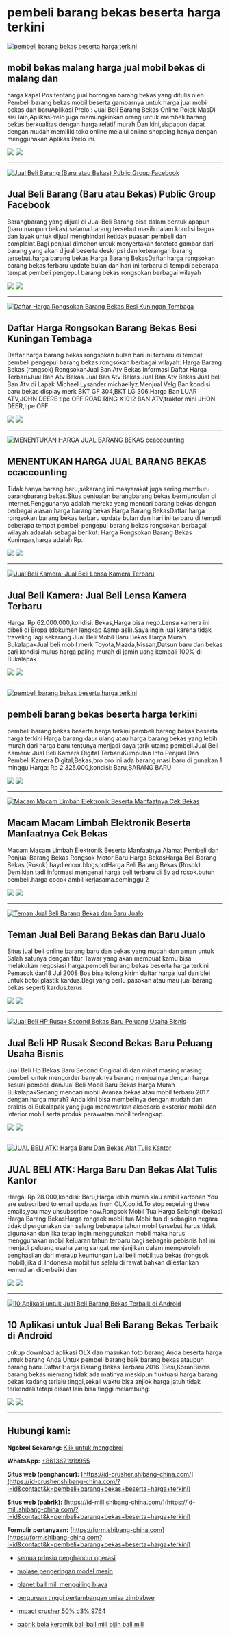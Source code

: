 # pembeli barang bekas beserta harga terkini

<a href="https://swt.shibang-china.com/?l=id&img&k=pembeli+barang+bekas+beserta+harga+terkini" target="_blank">![pembeli barang bekas beserta harga terkini](http://static.shibang-china.com/all-800x300/706.jpg)</a>

## mobil bekas malang harga jual mobil bekas di malang dan
harga kapal Pos tentang jual borongan barang bekas yang ditulis oleh Pembeli barang bekas mobil beserta gambarnya untuk harga jual mobil bekas dan baruAplikasi Prelo : Jual Beli Barang Bekas Online Pojok MasDi sisi lain,AplikasPrelo juga memungkinkan orang untuk membeli barang bekas berkualitas dengan harga relatif murah.Dan kini,siapapun dapat dengan mudah memiliki toko online melalui online shopping hanya dengan menggunakan Aplikas Prelo ini.


<a href="https://whatsapp.shibangsoft.com/WhatsApp.php" target="_blank" title="WhatsApp">![](http://static.shibang-china.com/icon/whatsapp.png)</a> <a href="https://swt.shibang-china.com/?l=id&icon&k=pembeli+barang+bekas+beserta+harga+terkini" target="_blank">![](http://static.shibang-china.com/icon/chat-id.png)</a>

---

<a href="https://swt.shibang-china.com/?l=id&img&k=pembeli+barang+bekas+beserta+harga+terkini" target="_blank">![Jual Beli Barang (Baru atau Bekas) Public Group Facebook](http://static.shibang-china.com/all-800x300/1503.jpg)</a>

## Jual Beli Barang (Baru atau Bekas) Public Group Facebook
Barangbarang yang dijual di Jual Beli Barang bisa dalam bentuk apapun (baru maupun bekas) selama barang tersebut masih dalam kondisi bagus dan layak untuk dijual menghindari ketidak puasan pembeli dan complaint.Bagi penjual dimohon untuk menyertakan fotofoto gambar dari barang yang akan dijual beserta deskripsi dan keterangan barang tersebut.harga barang bekas Harga Barang BekasDaftar harga rongsokan barang bekas terbaru update bulan dan hari ini terbaru di tempdi beberapa tempat pembeli pengepul barang bekas rongsokan berbagai wilayah


<a href="https://whatsapp.shibangsoft.com/WhatsApp.php" target="_blank" title="WhatsApp">![](http://static.shibang-china.com/icon/whatsapp.png)</a> <a href="https://swt.shibang-china.com/?l=id&icon&k=pembeli+barang+bekas+beserta+harga+terkini" target="_blank">![](http://static.shibang-china.com/icon/chat-id.png)</a>

---

<a href="https://swt.shibang-china.com/?l=id&img&k=pembeli+barang+bekas+beserta+harga+terkini" target="_blank">![Daftar Harga Rongsokan Barang Bekas Besi Kuningan Tembaga](http://static.shibang-china.com/all-800x300/895.jpg)</a>

## Daftar Harga Rongsokan Barang Bekas Besi Kuningan Tembaga
Daftar harga barang bekas rongsokan bulan hari ini terbaru di tempat pembeli pengepul barang bekas rongsokan berbagai wilayah: Harga Barang Bekas (rongsok) RongsokanJual Ban Atv Bekas Informasi Daftar Harga TerbaruJual Ban Atv Bekas Jual Ban Atv Bekas Jual Ban Atv Bekas Jual beli Ban Atv di Lapak Michael Lysander michaellyz.Menjual Velg Ban kondisi baru bekas display merk BKT GF 304,BKT LG 306.Harga Ban LUAR ATV,JOHN DEERE tipe OFF ROAD RING X1012 BAN ATV,traktor mini JHON DEER,tipe OFF


<a href="https://whatsapp.shibangsoft.com/WhatsApp.php" target="_blank" title="WhatsApp">![](http://static.shibang-china.com/icon/whatsapp.png)</a> <a href="https://swt.shibang-china.com/?l=id&icon&k=pembeli+barang+bekas+beserta+harga+terkini" target="_blank">![](http://static.shibang-china.com/icon/chat-id.png)</a>

---

<a href="https://swt.shibang-china.com/?l=id&img&k=pembeli+barang+bekas+beserta+harga+terkini" target="_blank">![MENENTUKAN HARGA JUAL BARANG BEKAS ccaccounting](http://static.shibang-china.com/all-800x300/178.jpg)</a>

## MENENTUKAN HARGA JUAL BARANG BEKAS ccaccounting
Tidak hanya barang baru,sekarang ini masyarakat juga sering memburu barangbarang bekas.Situs penjualan barangbarang bekas bermunculan di internet.Penggunanya adalah mereka yang mencari barang bekas dengan berbagai alasan.harga barang bekas Harga Barang BekasDaftar harga rongsokan barang bekas terbaru update bulan dan hari ini terbaru di tempdi beberapa tempat pembeli pengepul barang bekas rongsokan berbagai wilayah adaalah sebagai berikut: Harga Rongsokan Barang Bekas Kuningan,harga adalah Rp.


<a href="https://whatsapp.shibangsoft.com/WhatsApp.php" target="_blank" title="WhatsApp">![](http://static.shibang-china.com/icon/whatsapp.png)</a> <a href="https://swt.shibang-china.com/?l=id&icon&k=pembeli+barang+bekas+beserta+harga+terkini" target="_blank">![](http://static.shibang-china.com/icon/chat-id.png)</a>

---

<a href="https://swt.shibang-china.com/?l=id&img&k=pembeli+barang+bekas+beserta+harga+terkini" target="_blank">![Jual Beli Kamera: Jual Beli Lensa Kamera Terbaru](http://static.shibang-china.com/all-800x300/965.jpg)</a>

## Jual Beli Kamera: Jual Beli Lensa Kamera Terbaru
Harga: Rp 62.000.000,kondisi: Bekas,Harga bisa nego.Lensa kamera ini dibeli di Eropa (dokumen lengkap &amp asli).Saya ingin jual karena tidak traveling lagi sekarang.Jual Beli Mobil Baru Bekas Harga Murah BukalapakJual beli mobil merk Toyota,Mazda,Nissan,Datsun baru dan bekas cari kondisi mulus harga paling murah di jamin uang kembali 100% di Bukalapak


<a href="https://whatsapp.shibangsoft.com/WhatsApp.php" target="_blank" title="WhatsApp">![](http://static.shibang-china.com/icon/whatsapp.png)</a> <a href="https://swt.shibang-china.com/?l=id&icon&k=pembeli+barang+bekas+beserta+harga+terkini" target="_blank">![](http://static.shibang-china.com/icon/chat-id.png)</a>

---

<a href="https://swt.shibang-china.com/?l=id&img&k=pembeli+barang+bekas+beserta+harga+terkini" target="_blank">![pembeli barang bekas beserta harga terkini](http://static.shibang-china.com/all-800x300/524.jpg)</a>

## pembeli barang bekas beserta harga terkini
pembeli barang bekas beserta harga terkini pembeli barang bekas beserta harga terkini Harga barang daur ulang atau harga barang bekas yang lebih murah dari harga baru tentunya menjadi daya tarik utama pembeli.Jual Beli Kamera: Jual Beli Kamera Digital TerbaruKumpulan Info Penjual Dan Pembeli Kamera Digital,Bekas,bro bro ini ada barang masi baru di gunakan 1 minggu Harga: Rp 2.325.000,kondisi: Baru,BARANG BARU


<a href="https://whatsapp.shibangsoft.com/WhatsApp.php" target="_blank" title="WhatsApp">![](http://static.shibang-china.com/icon/whatsapp.png)</a> <a href="https://swt.shibang-china.com/?l=id&icon&k=pembeli+barang+bekas+beserta+harga+terkini" target="_blank">![](http://static.shibang-china.com/icon/chat-id.png)</a>

---

<a href="https://swt.shibang-china.com/?l=id&img&k=pembeli+barang+bekas+beserta+harga+terkini" target="_blank">![Macam Macam Limbah Elektronik Beserta Manfaatnya Cek Bekas](http://static.shibang-china.com/all-800x300/1115.jpg)</a>

## Macam Macam Limbah Elektronik Beserta Manfaatnya Cek Bekas
Macam Macam Limbah Elektronik Beserta Manfaatnya Alamat Pembeli dan Penjual Barang Bekas Rongsok Motor Baru Harga BekasHarga Beli Barang Bekas (Rosok) haydienoor.blogspotHarga Beli Barang Bekas (Rosok) Demikian tadi informasi mengenai harga beli terbaru di Sy ad rosok.butuh pembeli.harga cocok ambil kerjasama.seminggu 2


<a href="https://whatsapp.shibangsoft.com/WhatsApp.php" target="_blank" title="WhatsApp">![](http://static.shibang-china.com/icon/whatsapp.png)</a> <a href="https://swt.shibang-china.com/?l=id&icon&k=pembeli+barang+bekas+beserta+harga+terkini" target="_blank">![](http://static.shibang-china.com/icon/chat-id.png)</a>

---

<a href="https://swt.shibang-china.com/?l=id&img&k=pembeli+barang+bekas+beserta+harga+terkini" target="_blank">![Teman Jual Beli Barang Bekas dan Baru Jualo](http://static.shibang-china.com/all-800x300/1358.jpg)</a>

## Teman Jual Beli Barang Bekas dan Baru Jualo
Situs jual beli online barang baru dan bekas yang mudah dan aman untuk Salah satunya dengan fitur Tawar yang akan membuat kamu bisa melakukan negosiasi harga.pembeli barang bekas beserta harga terkini Pemasok dan18 Jul 2008 Bos bisa tolong kirim daftar harga jual dan blei untuk botol plastik kardus.Bagi yang perlu pasokan atau mau jual barang bekas seperti kardus.terus


<a href="https://whatsapp.shibangsoft.com/WhatsApp.php" target="_blank" title="WhatsApp">![](http://static.shibang-china.com/icon/whatsapp.png)</a> <a href="https://swt.shibang-china.com/?l=id&icon&k=pembeli+barang+bekas+beserta+harga+terkini" target="_blank">![](http://static.shibang-china.com/icon/chat-id.png)</a>

---

<a href="https://swt.shibang-china.com/?l=id&img&k=pembeli+barang+bekas+beserta+harga+terkini" target="_blank">![Jual Beli HP Rusak Second Bekas Baru Peluang Usaha Bisnis](http://static.shibang-china.com/all-800x300/674.jpg)</a>

## Jual Beli HP Rusak Second Bekas Baru Peluang Usaha Bisnis
Jual Beli Hp Bekas Baru Second Original di dan minat masing masing pembeli untuk mengorder banyaknya barang menjualnya dengan harga sesuai pembeli danJual Beli Mobil Baru Bekas Harga Murah BukalapakSedang mencari mobil Avanza bekas atau mobil terbaru 2017 dengan harga murah? Anda kini bisa membelinya dengan mudah dan praktis di Bukalapak yang juga menawarkan aksesoris eksterior mobil dan interior mobil serta produk perawatan mobil terlengkap.


<a href="https://whatsapp.shibangsoft.com/WhatsApp.php" target="_blank" title="WhatsApp">![](http://static.shibang-china.com/icon/whatsapp.png)</a> <a href="https://swt.shibang-china.com/?l=id&icon&k=pembeli+barang+bekas+beserta+harga+terkini" target="_blank">![](http://static.shibang-china.com/icon/chat-id.png)</a>

---

<a href="https://swt.shibang-china.com/?l=id&img&k=pembeli+barang+bekas+beserta+harga+terkini" target="_blank">![JUAL BELI ATK: Harga Baru Dan Bekas Alat Tulis Kantor](http://static.shibang-china.com/all-800x300/880.jpg)</a>

## JUAL BELI ATK: Harga Baru Dan Bekas Alat Tulis Kantor
Harga: Rp 28.000,kondisi: Baru,Harga lebih murah klau ambil kartonan You are subscribed to email updates from OLX.co.id.To stop receiving these emails,you may unsubscribe now.Rongsok Mobil Tua Harga Selangit (bekas) Harga Barang BekasHarga rongsok mobil tua Mobil tua di sebagian negara tidak dipergunakan dan selang beberapa tahun mobil tersebut harus tidak digunakan dan jika tetap ingin menggunakan mobil maka harus menggunakan mobil keluaran tahun terbaru,bagi sebagain pebisnis hal ini menjadi peluang usaha yang sangat menjanjikan dalam memperoleh penghasilan dari meraup keuntungan jual beli mobil tua bekas (rongsok mobil),jika di Indonesia mobil tua selalu di rawat bahkan dilestarikan kemudian diperbaiki dan


<a href="https://whatsapp.shibangsoft.com/WhatsApp.php" target="_blank" title="WhatsApp">![](http://static.shibang-china.com/icon/whatsapp.png)</a> <a href="https://swt.shibang-china.com/?l=id&icon&k=pembeli+barang+bekas+beserta+harga+terkini" target="_blank">![](http://static.shibang-china.com/icon/chat-id.png)</a>

---

<a href="https://swt.shibang-china.com/?l=id&img&k=pembeli+barang+bekas+beserta+harga+terkini" target="_blank">![10 Aplikasi untuk Jual Beli Barang Bekas Terbaik di Android](http://static.shibang-china.com/all-800x300/173.jpg)</a>

## 10 Aplikasi untuk Jual Beli Barang Bekas Terbaik di Android
cukup download aplikasi OLX dan masukan foto barang Anda beserta harga untuk barang Anda.Untuk pembeli barang baik barang bekas ataupun barang baru.Daftar Harga Barang Bekas Terbaru 2016 (Besi,KoranBisnis barang bekas memang tidak ada matinya meskipun fluktuasi harga barang bekas kadang terlalu tinggi,sekali waktu bisa anjlok harga jatuh tidak terkendali tetapi disaat lain bisa tinggi melambung.


<a href="https://whatsapp.shibangsoft.com/WhatsApp.php" target="_blank" title="WhatsApp">![](http://static.shibang-china.com/icon/whatsapp.png)</a> <a href="https://swt.shibang-china.com/?l=id&icon&k=pembeli+barang+bekas+beserta+harga+terkini" target="_blank">![](http://static.shibang-china.com/icon/chat-id.png)</a>

---
## Hubungi kami:

**Ngobrol Sekarang:** [Klik untuk mengobrol](https://swt.shibang-china.com?l=id&contact&k=pembeli+barang+bekas+beserta+harga+terkini)

**WhatsApp:**  [+8613621919955](https://whatsapp.shibangsoft.com/WhatsApp.php)

**Situs web (penghancur):** [https://id-crusher.shibang-china.com/](https://id-crusher.shibang-china.com/?l=id&contact&k=pembeli+barang+bekas+beserta+harga+terkini)

**Situs web (pabrik):** [https://id-mill.shibang-china.com/](https://id-mill.shibang-china.com/?l=id&contact&k=pembeli+barang+bekas+beserta+harga+terkini)

**Formulir pertanyaan:** [https://form.shibang-china.com](https://form.shibang-china.com?l=id&contact&k=pembeli+barang+bekas+beserta+harga+terkini)

* [semua prinsip penghancur operasi](../43/semua%20prinsip%20penghancur%20operasi.md)

* [molase pengeringan model mesin](../42/molase%20pengeringan%20model%20mesin.md)

* [planet ball mill menggiling biaya](../47/planet%20ball%20mill%20menggiling%20biaya.md)

* [perguruan tinggi pertambangan unisa zimbabwe](../41/perguruan%20tinggi%20pertambangan%20unisa%20zimbabwe.md)

* [impact crusher 50% c3% 9764](../50/impact%20crusher%2050%25%20c3%25%209764.md)

* [pabrik bola keramik ball ball mill bijih ball mill](../49/pabrik%20bola%20keramik%20ball%20ball%20mill%20bijih%20ball%20mill.md)